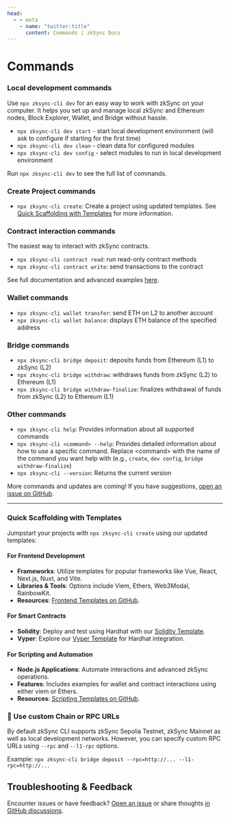 ```yaml
---
head:
  - - meta
    - name: "twitter:title"
      content: Commands | zkSync Docs
---
```


# Commands

### Local development commands

Use `npx zksync-cli dev` for an easy way to work with zkSync on your computer. It helps you set up and manage local zkSync and Ethereum nodes, Block Explorer, Wallet, and Bridge without hassle.

- `npx zksync-cli dev start` - start local development environment (will ask to configure if starting for the first time)
- `npx zksync-cli dev clean` - clean data for configured modules
- `npx zksync-cli dev config` - select modules to run in local development environment

Run `npx zksync-cli dev` to see the full list of commands.

### Create Project commands

- `npx zksync-cli create`: Create a project using updated templates. See [Quick Scaffolding with Templates](#quick-scaffolding-with-templates) for more information.

### Contract interaction commands

The easiest way to interact with zkSync contracts.

- `npx zksync-cli contract read`: run read-only contract methods
- `npx zksync-cli contract write`: send transactions to the contract

See full documentation and advanced examples [here](./examples/contract-interaction.md).

### Wallet commands

- `npx zksync-cli wallet transfer`: send ETH on L2 to another account
- `npx zksync-cli wallet balance`: displays ETH balance of the specified address

### Bridge commands

- `npx zksync-cli bridge deposit`: deposits funds from Ethereum (L1) to zkSync (L2)
- `npx zksync-cli bridge withdraw`: withdraws funds from zkSync (L2) to Ethereum (L1)
- `npx zksync-cli bridge withdraw-finalize`: finalizes withdrawal of funds from zkSync (L2) to Ethereum (L1)

### Other commands

- `npx zksync-cli help`: Provides information about all supported commands
- `npx zksync-cli <command> --help`: Provides detailed information about how to use a specific command. Replace \<command\> with the name of the command you want help with (e.g., `create`, `dev config`, `bridge withdraw-finalize`)
- `npx zksync-cli --version`: Returns the current version

More commands and updates are coming! If you have suggestions, [open an issue on GitHub](https://github.com/matter-labs/zksync-cli/issues/new).

---

### Quick Scaffolding with Templates

Jumpstart your projects with `npx zksync-cli create` using our updated templates:

#### For Frontend Development

- **Frameworks**: Utilize templates for popular frameworks like Vue, React, Next.js, Nuxt, and Vite.
- **Libraries & Tools**: Options include Viem, Ethers, Web3Modal, RainbowKit.
- **Resources**: [Frontend Templates on GitHub](https://github.com/matter-labs/zksync-frontend-templates#readme).

#### For Smart Contracts

- **Solidity**: Deploy and test using Hardhat with our [Solidity Template](https://github.com/matter-labs/zksync-contract-templates/tree/main/templates/hardhat/solidity#readme).
- **Vyper**: Explore our [Vyper Template](https://github.com/matter-labs/zksync-contract-templates/tree/main/templates/hardhat/vyper#readme) for Hardhat integration.

#### For Scripting and Automation

- **Node.js Applications**: Automate interactions and advanced zkSync operations.
- **Features**: Includes examples for wallet and contract interactions using either viem or Ethers.
- **Resources**: [Scripting Templates on GitHub](https://github.com/matter-labs/zksync-scripting-templates#readme).

### 🔗 Use custom Chain or RPC URLs

By default zkSync CLI supports zkSync Sepolia Testnet, zkSync Mainnet as well as local development networks. However, you can specify custom RPC URLs using `--rpc` and `--l1-rpc` options.

Example: `npx zksync-cli bridge deposit --rpc=http://... --l1-rpc=http://...`

## Troubleshooting & Feedback

Encounter issues or have feedback? [Open an issue](https://github.com/matter-labs/zksync-cli/issues/new) or share thoughts [in GitHub discussions](https://github.com/zkSync-Community-Hub/zkync-developers/discussions).
